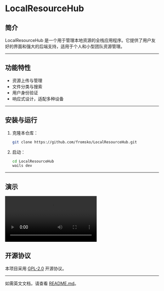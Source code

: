 # LocalResourceHub

## 简介

LocalResourceHub 是一个用于管理本地资源的全栈应用程序。它提供了用户友好的界面和强大的后端支持，适用于个人和小型团队资源管理。

---

## 功能特性

- 资源上传与管理
- 文件分类与搜索
- 用户身份验证
- 响应式设计，适配多种设备

---

## 安装与运行

1. 克隆本仓库：
   ```bash
   git clone https://github.com/fromsko/LocalResourceHub.git
   ```
2. 启动：
   ```bash
   cd LocalResourceHub
   wails dev
   ```

---

## 演示

<video controls src="docs/display.mp4" title="演示"></video>

## 开源协议

本项目采用 [GPL-2.0](https://www.gnu.org/licenses/gpl-2.0.html) 开源协议。

---

如需英文文档，请查看 [README.md](README.md)。
